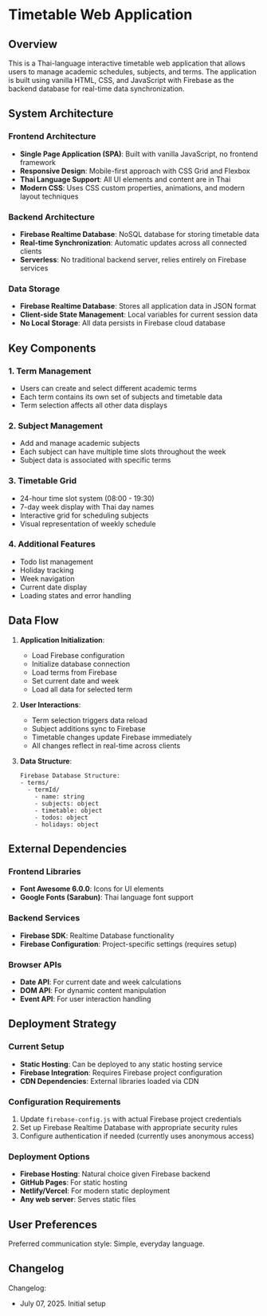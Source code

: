 # Timetable Web Application

## Overview

This is a Thai-language interactive timetable web application that allows users to manage academic schedules, subjects, and terms. The application is built using vanilla HTML, CSS, and JavaScript with Firebase as the backend database for real-time data synchronization.

## System Architecture

### Frontend Architecture
- **Single Page Application (SPA)**: Built with vanilla JavaScript, no frontend framework
- **Responsive Design**: Mobile-first approach with CSS Grid and Flexbox
- **Thai Language Support**: All UI elements and content are in Thai
- **Modern CSS**: Uses CSS custom properties, animations, and modern layout techniques

### Backend Architecture
- **Firebase Realtime Database**: NoSQL database for storing timetable data
- **Real-time Synchronization**: Automatic updates across all connected clients
- **Serverless**: No traditional backend server, relies entirely on Firebase services

### Data Storage
- **Firebase Realtime Database**: Stores all application data in JSON format
- **Client-side State Management**: Local variables for current session data
- **No Local Storage**: All data persists in Firebase cloud database

## Key Components

### 1. Term Management
- Users can create and select different academic terms
- Each term contains its own set of subjects and timetable data
- Term selection affects all other data displays

### 2. Subject Management
- Add and manage academic subjects
- Each subject can have multiple time slots throughout the week
- Subject data is associated with specific terms

### 3. Timetable Grid
- 24-hour time slot system (08:00 - 19:30)
- 7-day week display with Thai day names
- Interactive grid for scheduling subjects
- Visual representation of weekly schedule

### 4. Additional Features
- Todo list management
- Holiday tracking
- Week navigation
- Current date display
- Loading states and error handling

## Data Flow

1. **Application Initialization**:
   - Load Firebase configuration
   - Initialize database connection
   - Load terms from Firebase
   - Set current date and week
   - Load all data for selected term

2. **User Interactions**:
   - Term selection triggers data reload
   - Subject additions sync to Firebase
   - Timetable changes update Firebase immediately
   - All changes reflect in real-time across clients

3. **Data Structure**:
   ```
   Firebase Database Structure:
   - terms/
     - termId/
       - name: string
       - subjects: object
       - timetable: object
       - todos: object
       - holidays: object
   ```

## External Dependencies

### Frontend Libraries
- **Font Awesome 6.0.0**: Icons for UI elements
- **Google Fonts (Sarabun)**: Thai language font support

### Backend Services
- **Firebase SDK**: Realtime Database functionality
- **Firebase Configuration**: Project-specific settings (requires setup)

### Browser APIs
- **Date API**: For current date and week calculations
- **DOM API**: For dynamic content manipulation
- **Event API**: For user interaction handling

## Deployment Strategy

### Current Setup
- **Static Hosting**: Can be deployed to any static hosting service
- **Firebase Integration**: Requires Firebase project configuration
- **CDN Dependencies**: External libraries loaded via CDN

### Configuration Requirements
1. Update `firebase-config.js` with actual Firebase project credentials
2. Set up Firebase Realtime Database with appropriate security rules
3. Configure authentication if needed (currently uses anonymous access)

### Deployment Options
- **Firebase Hosting**: Natural choice given Firebase backend
- **GitHub Pages**: For static hosting
- **Netlify/Vercel**: For modern static deployment
- **Any web server**: Serves static files

## User Preferences

Preferred communication style: Simple, everyday language.

## Changelog

Changelog:
- July 07, 2025. Initial setup